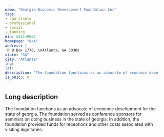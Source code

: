 ```yaml
---
name: "Georgia Economic Development Foundation Inc"
tags:
- charitable
- professional
- social
- funding
ein: 581549902
homepage: "N/A"
address: |
 P O Box 1776, \nAtlanta, GA 30308
state: "GA"
city: "Atlanta"
lng: 
lat: 
description: "The foundation functions as an advocate of economic development for the state of georgia. "
is_501c3: X
---
```


## Long description

The foundation functions as an advocate of economic development for the state of georgia. The foundation served as conference sponsors for seminars on doing business in the state of georgia. In addition, the foundation provided funds for receptions and other costs associated with visiting dignitaries. 
